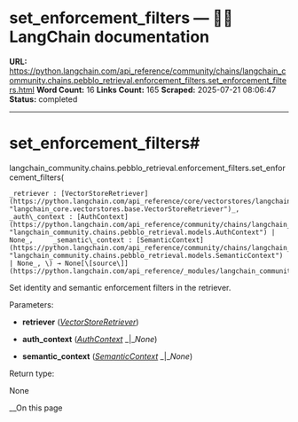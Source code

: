 # set_enforcement_filters — 🦜🔗 LangChain  documentation

**URL:** https://python.langchain.com/api_reference/community/chains/langchain_community.chains.pebblo_retrieval.enforcement_filters.set_enforcement_filters.html
**Word Count:** 16
**Links Count:** 165
**Scraped:** 2025-07-21 08:06:47
**Status:** completed

---

# set\_enforcement\_filters\#

langchain\_community.chains.pebblo\_retrieval.enforcement\_filters.set\_enforcement\_filters\(

    _retriever : [VectorStoreRetriever](https://python.langchain.com/api_reference/core/vectorstores/langchain_core.vectorstores.base.VectorStoreRetriever.html#langchain_core.vectorstores.base.VectorStoreRetriever "langchain_core.vectorstores.base.VectorStoreRetriever")_,     _auth\_context : [AuthContext](https://python.langchain.com/api_reference/community/chains/langchain_community.chains.pebblo_retrieval.models.AuthContext.html#langchain_community.chains.pebblo_retrieval.models.AuthContext "langchain_community.chains.pebblo_retrieval.models.AuthContext") | None_,     _semantic\_context : [SemanticContext](https://python.langchain.com/api_reference/community/chains/langchain_community.chains.pebblo_retrieval.models.SemanticContext.html#langchain_community.chains.pebblo_retrieval.models.SemanticContext "langchain_community.chains.pebblo_retrieval.models.SemanticContext") | None_, \) → None[\[source\]](https://python.langchain.com/api_reference/_modules/langchain_community/chains/pebblo_retrieval/enforcement_filters.html#set_enforcement_filters)\#     

Set identity and semantic enforcement filters in the retriever.

Parameters:     

  * **retriever** \([_VectorStoreRetriever_](https://python.langchain.com/api_reference/core/vectorstores/langchain_core.vectorstores.base.VectorStoreRetriever.html#langchain_core.vectorstores.base.VectorStoreRetriever "langchain_core.vectorstores.base.VectorStoreRetriever")\)

  * **auth\_context** \([_AuthContext_](https://python.langchain.com/api_reference/community/chains/langchain_community.chains.pebblo_retrieval.models.AuthContext.html#langchain_community.chains.pebblo_retrieval.models.AuthContext "langchain_community.chains.pebblo_retrieval.models.AuthContext") _|__None_\)

  * **semantic\_context** \([_SemanticContext_](https://python.langchain.com/api_reference/community/chains/langchain_community.chains.pebblo_retrieval.models.SemanticContext.html#langchain_community.chains.pebblo_retrieval.models.SemanticContext "langchain_community.chains.pebblo_retrieval.models.SemanticContext") _|__None_\)

Return type:     

None

__On this page